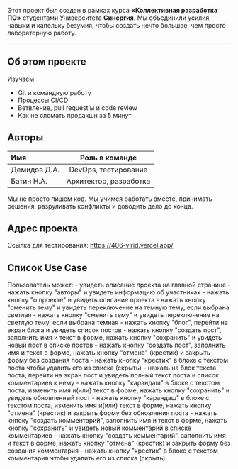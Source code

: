 Этот проект был создан в рамках курса **«Коллективная разработка ПО»** студентами Университета **Синергия**.
Мы объединили усилия, навыки и капельку безумия, чтобы создать нечто большее, чем просто лабораторную работу.

---

## Об этом проекте
Изучаем
- Git и командную работу
- Процессы CI/CD
- Ветвление, pull request’ы и code review
- Как не сломать продакшн за 5 минут

## Авторы

| Имя            | Роль в команде        |
|:---------------|:---------------------:|
| Демидов Д.А.   | DevOps, тестирование  |
| Батин Н.А.     | Архитектор, разработка|

Мы не просто пишем код. Мы учимся работать вместе, принимать решения, разруливать конфликты и доводить дело до конца.

## Адрес проекта

Ссылка для тестирования: https://406-virid.vercel.app/

## Список Use Case

Пользователь может:
    - увидеть описание проекта на главной странице
    - нажать кнопку "авторы" и увидеть информацию об участниках
    - нажать кнопку "о проекте" и увидеть описание проекта
    - нажать кнопку "сменить тему" и увидеть переключение на темную тему, если выбрана светлая
    - нажать кнопку "сменить тему" и увидеть переключение на светлую тему, если выбрана темная
    - нажать кнопку "блог", перейти на экран блога и увидеть список постов
    - нажать кнопку "создать пост", заполнить имя и текст в форме, нажать кнопку "сохранить" и увидеть новый пост в списке постов
    - нажать кнопку "создать пост", заполнить имя и текст в форме, нажать кнопку "отмена" (крестик) и закрыть форму без создания поста
    - нажать кнопку "крестик" в блоке с текстом поста чтобы удалить его из списка (скрыть)
    - нажать на блок текста поста, перейти на экран пост и увидеть полный текст поста и список комментариев к нему
    - нажать кнопку "карандаш" в блоке с текстом поста, изменить имя и(или) текст в форме, нажать кнопку "сохранить" и увидеть обновленный пост
    - нажать кнопку "карандаш" в блоке с текстом поста, изменить имя и(или) текст в форме, нажать кнопку "отмена" (крестик) и закрыть форму без обновления поста
    - нажать кнпоку "создать комментарий", заполнить имя и текст в форме, нажать кнопку "сохранить" и увидеть новый комментарий в списке комментариев
    - нажать кнопку "создать комментарий", заполнить имя и текст в форме, нажать кнопку "отмена" (крестик) и закрыть форму без создания комментария
    - нажать кнопку "крестик" в блоке с текстом комментария чтобы удалить его из списка (скрыть)